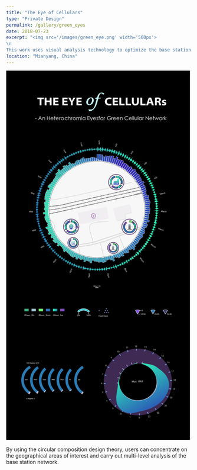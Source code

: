 ```yaml
---
title: "The Eye of Cellulars"
type: "Private Design"
permalink: /gallery/green_eyes
date: 2018-07-23
excerpt: "<img src='/images/green_eye.png' width='500px'> 
\n
This work uses visual analysis technology to optimize the base station network to achieve the goal of green base station network. "
location: "Mianyang, China"
---
```


<img src='/images/green_eye.png' width='500px'>

By using the circular composition design theory, users can concentrate on the geographical areas of interest and carry out multi-level analysis of the base station network. 
